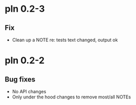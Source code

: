 # pln 0.2-3

## Fix

- Clean up a NOTE re: tests text changed, output ok

# pln 0.2-2

## Bug fixes

- No API changes
- Only under the hood changes to remove most/all NOTEs